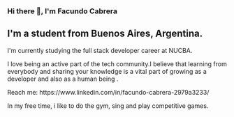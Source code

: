 
### Hi there 👋, I'm Facundo Cabrera 


## I'm a student from Buenos Aires, Argentina.




<p> I'm currently studying the full stack developer career at NUCBA.</p>
<p> I love being an active part of the tech community.I believe that learning from everybody and sharing your knowledge is a vital part of growing as a developer and also as a human being . </p>
<p> Reach me: https://www.linkedin.com/in/facundo-cabrera-2979a3233/</p>
<p> In my free time, i like to do the gym, sing and play competitive games.</p>
